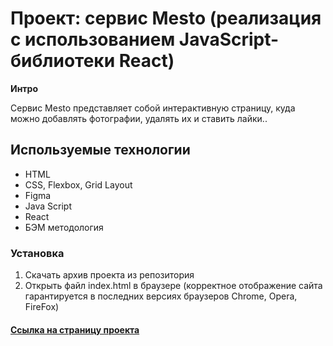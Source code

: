 # Проект: сервис Mesto (реализация с использованием JavaScript-библиотеки React)

**Интро**

Сервис Mesto представляет собой интерактивную страницу, куда можно добавлять фотографии, удалять их и ставить лайки..

## Используемые технологии
* HTML
* CSS, Flexbox, Grid Layout
* Figma
* Java Script
* React
* БЭМ методология

### Установка

1. Скачать архив проекта из репозитория
2. Открыть файл index.html в браузере (корректное отображение сайта гарантируется в последних версиях браузеров Chrome, Opera, FireFox)

#### [Ссылка на страницу проекта](https://dmitry-lab.github.io/mesto-react/)
